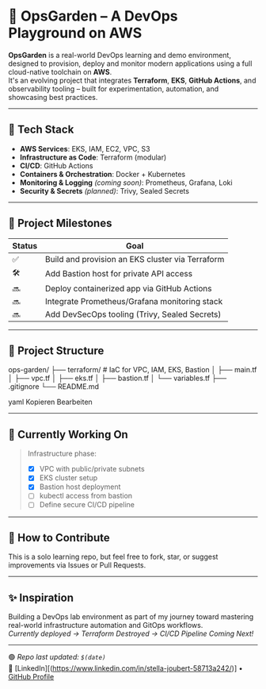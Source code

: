 # 🌿 OpsGarden – A DevOps Playground on AWS

**OpsGarden** is a real-world DevOps learning and demo environment, designed to provision, deploy and monitor modern applications using a full cloud-native toolchain on **AWS**.  
It's an evolving project that integrates **Terraform**, **EKS**, **GitHub Actions**, and observability tooling – built for experimentation, automation, and showcasing best practices.

---

## 🌱 Tech Stack

- **AWS Services**: EKS, IAM, EC2, VPC, S3
- **Infrastructure as Code**: Terraform (modular)
- **CI/CD**: GitHub Actions
- **Containers & Orchestration**: Docker + Kubernetes
- **Monitoring & Logging** *(coming soon)*: Prometheus, Grafana, Loki
- **Security & Secrets** *(planned)*: Trivy, Sealed Secrets

---

## 🚀 Project Milestones

| Status | Goal |
|--------|------|
| ✅     | Build and provision an EKS cluster via Terraform |
| 🛠️     | Add Bastion host for private API access |
| 🔜     | Deploy containerized app via GitHub Actions |
| 🔜     | Integrate Prometheus/Grafana monitoring stack |
| 🔜     | Add DevSecOps tooling (Trivy, Sealed Secrets) |

---

## 📁 Project Structure

ops-garden/
├── terraform/ # IaC for VPC, IAM, EKS, Bastion
│ ├── main.tf
│ ├── vpc.tf
│ ├── eks.tf
│ ├── bastion.tf
│ └── variables.tf
├── .gitignore
└── README.md

yaml
Kopieren
Bearbeiten

---

## 🧪 Currently Working On

> Infrastructure phase:
> - [x] VPC with public/private subnets
> - [x] EKS cluster setup
> - [x] Bastion host deployment
> - [ ] kubectl access from bastion  
> - [ ] Define secure CI/CD pipeline

---

## 📌 How to Contribute

This is a solo learning repo, but feel free to fork, star, or suggest improvements via Issues or Pull Requests.

---

## ✨ Inspiration

Building a DevOps lab environment as part of my journey toward mastering real-world infrastructure automation and GitOps workflows.  
*Currently deployed → Terraform Destroyed → CI/CD Pipeline Coming Next!*

---

🟢 _Repo last updated: `$(date)`_  
🔗 [LinkedIn][(https://www.linkedin.com/in/stella-joubert-58713a242/)] • [GitHub Profile](https://github.com/GitCubeStella)

